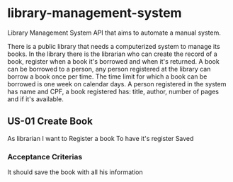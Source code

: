 # library-management-system
Library Management System API that aims to automate a manual system.

There is a public library that needs a computerized system to manage its books. In the library there is the librarian who can create the record of a book, register when a book it's borrowed and when it's returned. A book can be borrowed to a person, any person registered at the library can borrow a book once per time. The time limit for which a book can be borrowed is one week on calendar days. A person registered in the system has name and CPF, a book registered has: title, author, number of pages and  if it's available.


## US-01 Create Book
As librarian
I want to Register a book
To have it's register Saved
### Acceptance Criterias
It should save the book with all his information


